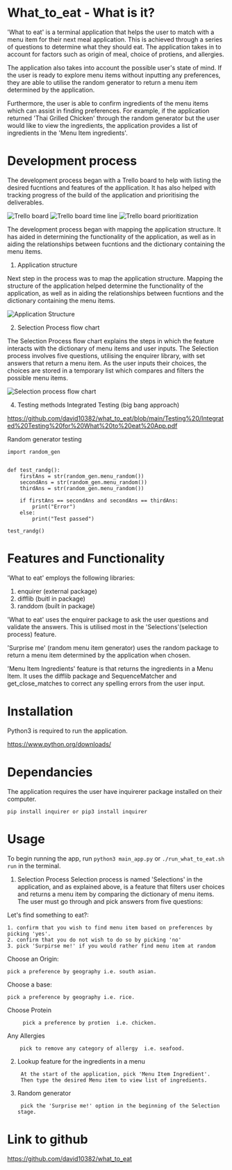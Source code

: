 # What_to_eat - What is it?

'What to eat' is a terminal application that helps the user to match with a menu item for their next meal application. This is achieved through a series of questions to determine what they should eat. The application takes in to account for factors such as origin of meal, choice of protiens, and allergies. 

The application also takes into account the possible user's state of mind. If the user is ready to explore menu items without inputting any preferences, they are able to utilise the random generator to return a menu item determined by the application. 

Furthermore, the user is able to confirm ingredients of the menu items which can assist in finding preferences. For example, if the application returned 'Thai Grilled Chicken' through the random generator but the user would like to view the ingredients, the application provides a list of ingredients in the 'Menu Item ingredients'. 


# Development process

The development process began with a Trello board to help with listing the desired fucntions and features of the appllication. It has also helped with tracking progress of the build of the application and prioritising the deliverables.  
 
 ![Trello board](./images/Trello%20board%20for%20T1A3.png)
 ![Trello board time line](./images/Trello%20board%20time%20line.png)
 ![Trello board prioritization](./images/Trello%20board%20time%20line%20-%20priortisation.png)

The development process began with mapping the application structure. It has aided in determining the functionality of the application, as well as in aiding the relationships between fucntions and the dictionary containing the menu items. 

1. Application structure 

Next step in the process was to map the application structure. Mapping the structure of the application helped determine the functionality of the application, as well as in aiding the relationships between fucntions and the dictionary containing the menu items.

![Application Structure](./images/Application%20Strucutre%20Overview.drawio.png)

2. Selection Process flow chart 

The Selection Process flow chart explains the steps in which the feature interacts with the dictionary of menu items and user inputs. The Selection process involves five questions, utilising the enquirer library, with set answers that return a menu item. As the user inputs their choices, the choices are stored in a temporary list which compares and filters the possible menu items. 

![Selection process flow chart](./images/Selection%20Process%20flow%20chart.drawio.png)

4. Testing methods 
Integrated Testing (big bang approach)

https://github.com/david10382/what_to_eat/blob/main/Testing%20/Integrated%20Testing%20for%20What%20to%20eat%20App.pdf

Random generator testing 

```
import random_gen


def test_randg():
    firstAns = str(random_gen.menu_random())
    secondAns = str(random_gen.menu_random())
    thirdAns = str(random_gen.menu_random())
    
    if firstAns == secondAns and secondAns == thirdAns:
        print("Error")
    else:
        print("Test passed")

test_randg()
```

# Features and Functionality 
'What to eat' employs the following libraries:
1. enquirer (external package)
2. difflib (buitl in package)
3. randdom (built in package)

'What to eat' uses the enquirer package to ask the user questions and validate the answers. This is utilised most in the 'Selections'(selection process) feature. 

'Surprise me' (random menu item generator) uses the random package to return a menu item determined by the application when chosen.

'Menu Item Ingredients' feature is that returns the ingredients in a Menu Item. It uses the difflib package and SequenceMatcher and get_close_matches to correct any spelling errors from the user input.



# Installation

Python3 is required to run the application.

https://www.python.org/downloads/

# Dependancies

The application requires the user have  inquirerer package installed on their computer. 

``` pip install inquirer or pip3 install inquirer ```




# Usage

To begin running the app, run ```python3 main_app.py```  or ```./run_what_to_eat.sh run``` in the terminal.

1. Selection Process 
    Selection process is named 'Selections' in the application, and as explained above, is a feature that filters user choices and returns a menu item by comparing the dictionary of menu items. The user must go through and pick answers from five questions:

Let's find something to eat?:

    1. confirm that you wish to find menu item based on preferences by picking 'yes'.
    2. confirm that you do not wish to do so by picking 'no'
    3. pick 'Surpirse me!' if you would rather find menu item at random

Choose an Origin:
         
    pick a preference by geography i.e. south asian.

Choose a base:
         
    pick a preference by geography i.e. rice.

Choose Protein

         pick a preference by protien  i.e. chicken.

Any Allergies

        pick to remove any category of allergy  i.e. seafood.

2. Lookup feature for the ingredients in a menu 

        At the start of the application, pick 'Menu Item Ingredient'.
        Then type the desired Menu item to view list of ingredients.

3. Random generator 

        pick the 'Surprise me!' option in the beginning of the Selection stage.

# Link to github 

https://github.com/david10382/what_to_eat